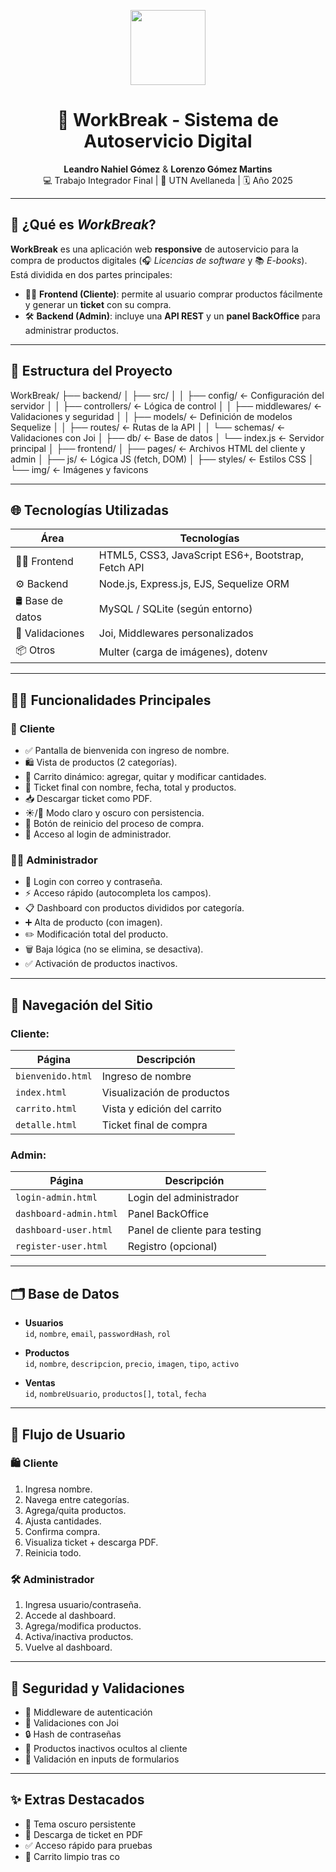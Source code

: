 <p align="center">
  <img src="https://cdn-icons-png.flaticon.com/512/149/149071.png" width="120"/>
</p>

<h1 align="center">🚀 WorkBreak - Sistema de Autoservicio Digital</h1>

<p align="center">
  <strong>Leandro Nahiel Gómez</strong> & <strong>Lorenzo Gómez Martins</strong><br/>
  💻 Trabajo Integrador Final | 🏫 UTN Avellaneda | 🗓️ Año 2025
</p>

---

## 🎯 ¿Qué es *WorkBreak*?

**WorkBreak** es una aplicación web **responsive** de autoservicio para la compra de productos digitales (🎧 _Licencias de software_ y 📚 _E-books_). Está dividida en dos partes principales:

- 🧑‍💻 **Frontend (Cliente)**: permite al usuario comprar productos fácilmente y generar un **ticket** con su compra.
- 🛠️ **Backend (Admin)**: incluye una **API REST** y un **panel BackOffice** para administrar productos.

---

## 🧱 Estructura del Proyecto
WorkBreak/
├── backend/
│ ├── src/
│ │ ├── config/ ← Configuración del servidor
│ │ ├── controllers/ ← Lógica de control
│ │ ├── middlewares/ ← Validaciones y seguridad
│ │ ├── models/ ← Definición de modelos Sequelize
│ │ ├── routes/ ← Rutas de la API
│ │ └── schemas/ ← Validaciones con Joi
│ ├── db/ ← Base de datos
│ └── index.js ← Servidor principal
│
├── frontend/
│ ├── pages/ ← Archivos HTML del cliente y admin
│ ├── js/ ← Lógica JS (fetch, DOM)
│ ├── styles/ ← Estilos CSS
│ └── img/ ← Imágenes y favicons


---

## 🌐 Tecnologías Utilizadas

| Área | Tecnologías |
|------|-------------|
| 🧑‍🎨 Frontend | HTML5, CSS3, JavaScript ES6+, Bootstrap, Fetch API |
| ⚙️ Backend | Node.js, Express.js, EJS, Sequelize ORM |
| 🛢️ Base de datos | MySQL / SQLite (según entorno) |
| 🧪 Validaciones | Joi, Middlewares personalizados |
| 📦 Otros | Multer (carga de imágenes), dotenv |

---

## 🧑‍💻 Funcionalidades Principales

### 👥 Cliente

- ✅ Pantalla de bienvenida con ingreso de nombre.
- 🛍️ Vista de productos (2 categorías).
- 🛒 Carrito dinámico: agregar, quitar y modificar cantidades.
- 📄 Ticket final con nombre, fecha, total y productos.
- 📥 Descargar ticket como PDF.
- ☀️/🌙 Modo claro y oscuro con persistencia.
- 🔁 Botón de reinicio del proceso de compra.
- 🔗 Acceso al login de administrador.

### 🧑‍🏫 Administrador

- 🔐 Login con correo y contraseña.
- ⚡ Acceso rápido (autocompleta los campos).
- 📋 Dashboard con productos divididos por categoría.
- ➕ Alta de producto (con imagen).
- ✏️ Modificación total del producto.
- 🗑️ Baja lógica (no se elimina, se desactiva).
- ✅ Activación de productos inactivos.

---

## 🧭 Navegación del Sitio

### Cliente:
| Página | Descripción |
|--------|-------------|
| `bienvenido.html` | Ingreso de nombre |
| `index.html` | Visualización de productos |
| `carrito.html` | Vista y edición del carrito |
| `detalle.html` | Ticket final de compra |

### Admin:
| Página | Descripción |
|--------|-------------|
| `login-admin.html` | Login del administrador |
| `dashboard-admin.html` | Panel BackOffice |
| `dashboard-user.html` | Panel de cliente para testing |
| `register-user.html` | Registro (opcional) |

---

## 🗂️ Base de Datos

- **Usuarios**  
  `id`, `nombre`, `email`, `passwordHash`, `rol`

- **Productos**  
  `id`, `nombre`, `descripcion`, `precio`, `imagen`, `tipo`, `activo`

- **Ventas**  
  `id`, `nombreUsuario`, `productos[]`, `total`, `fecha`

---

## 🔁 Flujo de Usuario

### 🛍️ Cliente

1. Ingresa nombre.
2. Navega entre categorías.
3. Agrega/quita productos.
4. Ajusta cantidades.
5. Confirma compra.
6. Visualiza ticket + descarga PDF.
7. Reinicia todo.

### 🛠️ Administrador

1. Ingresa usuario/contraseña.
2. Accede al dashboard.
3. Agrega/modifica productos.
4. Activa/inactiva productos.
5. Vuelve al dashboard.

---

## 🔐 Seguridad y Validaciones

- 🧱 Middleware de autenticación
- 🧼 Validaciones con Joi
- 🔒 Hash de contraseñas
- 🚫 Productos inactivos ocultos al cliente
- 🧪 Validación en inputs de formularios

---

## ✨ Extras Destacados

- 🎨 Tema oscuro persistente
- 🧾 Descarga de ticket en PDF
- ✅ Acceso rápido para pruebas
- 🧼 Carrito limpio tras co

